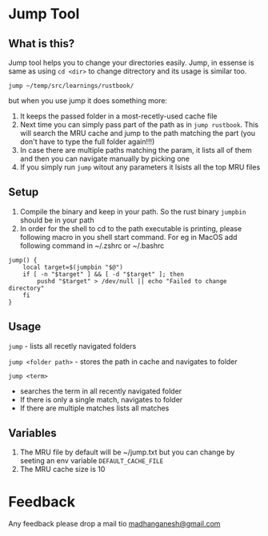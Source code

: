 # Jump Tool

## What is this?
Jump tool helps you to change your directories easily. Jump, in essense is same as using `cd <dir>` to change ditrectory and its usage is similar too.

```
jump ~/temp/src/learnings/rustbook/
```

but when you use jump it does something more:
1. It keeps the passed folder in a most-recetly-used cache file 
2. Next time you can simply pass part of the path as in `jump rustbook`. This will search the MRU cache and jump to the path matching the part (you don't have to type the full folder again!!!)
3. In case there are multiple paths matching the param, it lists all of them and then you can navigate manually by picking one
4. If you simply run `jump` witout any parameters it lsists all the top MRU files

## Setup
1. Compile the binary and keep in your path. So the rust binary `jumpbin` should be in your path
2. In order for the shell to cd to the path executable is printing, please following macro in you shell start command. For eg in MacOS add following command in ~/.zshrc or ~/.bashrc
```
jump() {
    local target=$(jumpbin "$@")
    if [ -n "$target" ] && [ -d "$target" ]; then
        pushd "$target" > /dev/null || echo "Failed to change directory"
    fi
}
```

## Usage
`jump`  - lists all recetly navigated folders

`jump <folder path>` - stores the path in cache and navigates to folder

`jump <term>`             
- searches the term in all recently navigated folder
- If there is only a single match, navigates to folder
- If there are multiple matches lists all matches


## Variables
1. The MRU file by default will be ~/jump.txt but you can change by seeting an env variable `DEFAULT_CACHE_FILE`
2. The MRU cache size is 10

# Feedback
Any feedback please drop a mail tio madhanganesh@gmail.com

